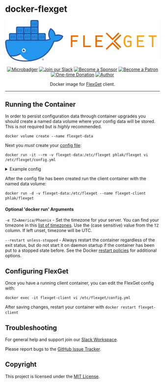 docker-flexget
==============

<p align="center">
    <img src="docker-flexget.png" alt="Docker Flexget" width="800">
<p>

<p align="center">
  <a href="http://microbadger.com/#/images/phlak/flexget"><img src="https://images.microbadger.com/badges/image/phlak/flexget.svg" alt="Microbadger"></a>
  <a href="https://ln.phlak.net/join-slack"><img src="https://img.shields.io/badge/Join_our-Slack-611f69.svg" alt="Join our Slack"></a>
  <a href="https://github.com/users/PHLAK/sponsorship"><img src="https://img.shields.io/badge/Become_a-Sponsor-cc4195.svg" alt="Become a Sponsor"></a>
  <a href="https://patreon.com/PHLAK"><img src="https://img.shields.io/badge/Become_a-Patron-e7513b.svg" alt="Become a Patron"></a>
  <a href="https://paypal.me/ChrisKankiewicz"><img src="https://img.shields.io/badge/Make_a-Donation-006bb6.svg" alt="One-time Donation"></a>
  <a href="https://www.ChrisKankiewicz.com"><img src="https://img.shields.io/badge/Created_by-Chris%20Kankiewicz-319795.svg" alt="Author"></a>
</p>

<p align="center">
    Docker image for <a href="https://flexget.com">FlexGet</a> client.
</p>

---

Running the Container
---------------------

In order to persist configuration data through container upgrades you should create a named data
volume where your config data will be stored. This is not required but is _highly_ recommended.

    docker volume create --name flexget-data

Next you _must_ create your [config file](http://flexget.com/wiki/Configuration):

    docker run -it --rm -v flexget-data:/etc/flexget phlak/flexget vi /etc/flexget/config.yml

<details>
    <summary>Example config</summary>

    tasks:
    test task:
        rss: http://mysite.com/myfeed.rss
        series:
        - My Favorite Show
        - Another Good Show:
            quality: 720p
</details>

After the config file has been created run the client container with the named data volume:

    docker run -d -v flexget-data:/etc/flexget --name flexget-client phlak/flexget

#### Optional 'docker run' Arguments

`-e TZ=America/Phoenix` - Set the timezone for your server. You can find your timezone in this
                          [list of timezones](https://goo.gl/uy1J6q). Use the (case sensitive)
                          value from the `TZ` column. If left unset, timezone will be UTC.

`--restart unless-stopped` - Always restart the container regardless of the exit status, but do not
                             start it on daemon startup if the container has been put to a stopped
                             state before. See the Docker [restart policies](https://goo.gl/Y0dlDH)
                             for additional options.

Configuring FlexGet
-------------------

Once you have a running client container, you can edit the FlexGet config with:

    docker exec -it flexget-client vi /etc/flexget/config.yml

After saving changes, restart your container with `docker restart flexget-client`

Troubleshooting
---------------

For general help and support join our [Slack Workspace](https://ln.phlak.net/join-slack).

Please report bugs to the [GitHub Issue Tracker](https://github.com/PHLAK/docker-flexget/issues).

Copyright
---------

This project is licensed under the [MIT License](https://github.com/PHLAK/docker-flexget/blob/master/LICENSE).

